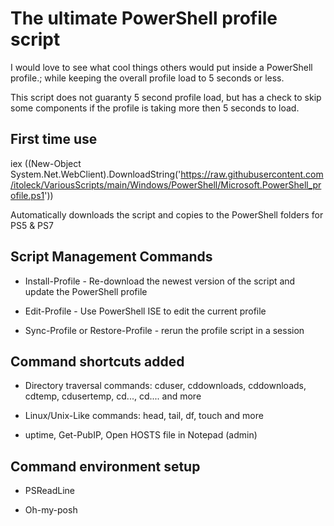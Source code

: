 # The ultimate PowerShell profile script

I would love to see what cool things others would put inside a PowerShell profile.; while keeping the overall profile load to 5 seconds or less.

This script does not guaranty 5 second profile load, but has a check to skip some components if the profile is taking more then 5 seconds to load.

## First time use

iex ((New-Object System.Net.WebClient).DownloadString('https://raw.githubusercontent.com/itoleck/VariousScripts/main/Windows/PowerShell/Microsoft.PowerShell_profile.ps1'))

Automatically downloads the script and copies to the PowerShell folders for PS5 & PS7

## Script Management Commands

- Install-Profile - Re-download the newest version of the script and update the PowerShell profile

- Edit-Profile - Use PowerShell ISE to edit the current profile

- Sync-Profile or Restore-Profile - rerun the profile script in a session

## Command shortcuts added

- Directory traversal commands: cduser, cddownloads, cddownloads, cdtemp, cdusertemp, cd..., cd.... and more

- Linux/Unix-Like commands: head, tail, df, touch and more

- uptime, Get-PubIP, Open HOSTS file in Notepad (admin)

## Command environment setup

- PSReadLine

- Oh-my-posh
